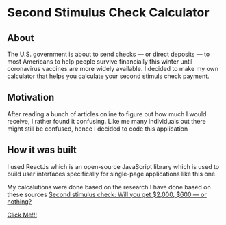 # Second Stimulus Check Calculator

## About
The U.S. government is about to send checks — or direct deposits — to most Americans to help people survive financially this winter until coronavirus vaccines are more widely available. I decided to make my own calculator that helps you calculate your second stimuls check payment.



## Motivation
After reading a bunch of articles online to figure out how much I would receive, I rather found it confusing. Like me many individuals 
out there might still be confused, hence I decided to code this application 



## How it was built 
I used ReactJs which is an open-source JavaScript library which is used to build user interfaces specifically for single-page applications like this one.

My calcalutions were done based on the research I have done based on these sources
[Second stimulus check: Will you get $2,000, $600 — or nothing?](https://www.cbsnews.com/news/stimulus-check-600-2000-dollars-eligibility-2020-12-30/)

[Click Me!!!](https://second-stimulus-check-calculator.netlify.app/)
